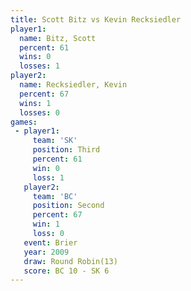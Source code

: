 ```yaml
---
title: Scott Bitz vs Kevin Recksiedler
player1:                  
  name: Bitz, Scott       
  percent: 61             
  wins: 0                 
  losses: 1               
player2:                  
  name: Recksiedler, Kevin
  percent: 67             
  wins: 1                 
  losses: 0               
games:
 - player1:         
     team: 'SK'     
     position: Third
     percent: 61    
     win: 0         
     loss: 1        
   player2:          
     team: 'BC'      
     position: Second
     percent: 67     
     win: 1          
     loss: 0         
   event: Brier         
   year: 2009           
   draw: Round Robin(13)
   score: BC 10 - SK 6  
---
```

